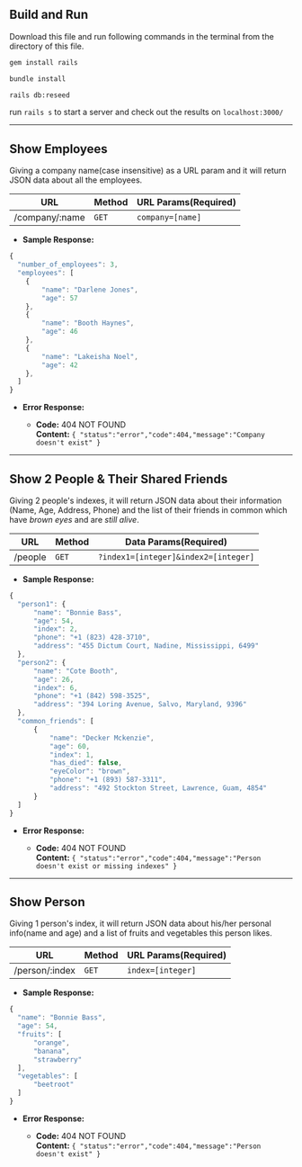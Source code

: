 **Build and Run**
----
Download this file and run following commands in the terminal from the directory of this file.

```bash
gem install rails

bundle install

rails db:reseed
```

run `rails s` to start a server and check out the results on `localhost:3000/`

-----------------------

**Show Employees**
----
  Giving a company name(case insensitive) as a URL param and it will return JSON data about all the employees.

URL | Method | URL Params(Required)
--- | ------ | --------------------
/company/:name | `GET` |  `company=[name]`

* **Sample Response:**

```javascript
{
  "number_of_employees": 3,
  "employees": [
    {
        "name": "Darlene Jones",
        "age": 57
    },
    {
        "name": "Booth Haynes",
        "age": 46
    },
    {
        "name": "Lakeisha Noel",
        "age": 42
    },
  ]
}
```

* **Error Response:**

  * **Code:** 404 NOT FOUND <br />
    **Content:** `{ "status":"error","code":404,"message":"Company doesn't exist" }`

-----------------------

**Show 2 People & Their Shared Friends**
----
  Giving 2 people's indexes, it will return JSON data about their information (Name, Age, Address, Phone) and the list of their friends in common which have *brown eyes* and are *still alive*.

URL | Method | Data Params(Required)
--- | ------ | --------------------
/people | `GET` |  `?index1=[integer]&index2=[integer]`

* **Sample Response:**

```javascript
{
  "person1": {
      "name": "Bonnie Bass",
      "age": 54,
      "index": 2,
      "phone": "+1 (823) 428-3710",
      "address": "455 Dictum Court, Nadine, Mississippi, 6499"
  },
  "person2": {
      "name": "Cote Booth",
      "age": 26,
      "index": 6,
      "phone": "+1 (842) 598-3525",
      "address": "394 Loring Avenue, Salvo, Maryland, 9396"
  },
  "common_friends": [
      {
          "name": "Decker Mckenzie",
          "age": 60,
          "index": 1,
          "has_died": false,
          "eyeColor": "brown",
          "phone": "+1 (893) 587-3311",
          "address": "492 Stockton Street, Lawrence, Guam, 4854"
      }
  ]
}
```

* **Error Response:**

  * **Code:** 404 NOT FOUND <br />
    **Content:** `{ "status":"error","code":404,"message":"Person doesn't exist or missing indexes" }`

-----------------------

**Show Person**
----
  Giving 1 person's index, it will return JSON data about his/her personal info(name and age) and a list of fruits and vegetables this person likes.

URL | Method | URL Params(Required)
--- | ------ | --------------------
/person/:index | `GET` |  `index=[integer]`

* **Sample Response:**

```javascript
{
  "name": "Bonnie Bass",
  "age": 54,
  "fruits": [
      "orange",
      "banana",
      "strawberry"
  ],
  "vegetables": [
      "beetroot"
  ]
}
```

* **Error Response:**

  * **Code:** 404 NOT FOUND <br />
    **Content:** `{ "status":"error","code":404,"message":"Person doesn't exist" }`
